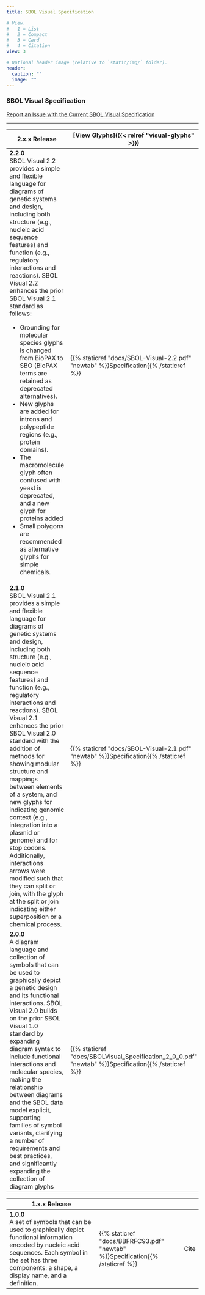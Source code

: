 ```yaml
---
title: SBOL Visual Specification

# View.
#   1 = List
#   2 = Compact
#   3 = Card
#   4 = Citation
view: 3

# Optional header image (relative to `static/img/` folder).
header:
  caption: ""
  image: ""
---
```


### SBOL Visual Specification

[Report an Issue with the Current SBOL Visual Specification](https://github.com/SynBioDex/SBOL-visual/issues)

___


| **2.x.x Release**  | [View Glyphs]({{< relref "visual-glyphs" >}})  |   |
|---|---|---|
| **2.2.0** <br> SBOL Visual 2.2 provides a simple and flexible language for diagrams of genetic systems and design, including both structure (e.g., nucleic acid sequence features) and function (e.g., regulatory interactions and reactions). SBOL Visual 2.2 enhances the prior SBOL Visual 2.1 standard as follows: <br> <ul><li> Grounding for molecular species glyphs is changed from BioPAX to SBO (BioPAX terms are retained as deprecated alternatives). </li><li> New glyphs are added for introns and polypeptide regions (e.g., protein domains). </li><li> The macromolecule glyph often confused with yeast is deprecated, and a new glyph for proteins added </li><li> Small polygons are recommended as alternative glyphs for simple chemicals. </li></ul>| {{% staticref "docs/SBOL-Visual-2.2.pdf" "newtab" %}}Specification{{% /staticref %}}  |   |
| **2.1.0** <br> SBOL Visual 2.1 provides a simple and flexible language for diagrams of genetic systems and design, including both structure (e.g., nucleic acid sequence features) and function (e.g., regulatory interactions and reactions). SBOL Visual 2.1 enhances the prior SBOL Visual 2.0 standard with the addition of methods for showing modular structure and mappings between elements of a system, and new glyphs for indicating genomic context (e.g., integration into a plasmid or genome) and for stop codons. Additionally, interactions arrows were modified such that they can split or join, with the glyph at the split or join indicating either superposition or a chemical process.  | {{% staticref "docs/SBOL-Visual-2.1.pdf" "newtab" %}}Specification{{% /staticref %}}  |   |
| **2.0.0** <br> A diagram language and collection of symbols that can be used to graphically depict a genetic design and its functional interactions. SBOL Visual 2.0 builds on the prior SBOL Visual 1.0 standard by expanding diagram syntax to include functional interactions and molecular species, making the relationship between diagrams and the SBOL data model explicit, supporting families of symbol variants, clarifying a number of requirements and best practices, and significantly expanding the collection of diagram glyphs | {{% staticref "docs/SBOLVisual_Specification_2_0_0.pdf" "newtab" %}}Specification{{% /staticref %}}  |  [Cite](https://www.degruyter.com/view/journals/jib/15/1/article-20170074.xml) |

| **1.x.x Release** |  |  |
|---|---|---|
| **1.0.0** <br> A set of symbols that can be used to graphically depict functional information encoded by nucleic acid sequences. Each symbol in the set has three components: a shape, a display name, and a definition. | {{% staticref "docs/BBFRFC93.pdf" "newtab" %}}Specification{{% /staticref %}} | Cite |